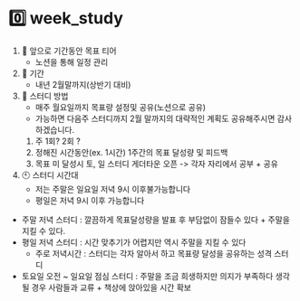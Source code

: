 # 0️⃣ week_study
1. 📌 앞으로 기간동안 목표 티어
    - 노션을 통해 일정 관리
2. 📆 기간
    - 내년 2월말까지(상반기 대비)
3. 📖 스터디 방법
    - 매주 월요일까지 목표량 설정및 공유(노션으로 공유)
    - 가능하면 다음주 스터디까지 2월 말까지의 대략적인 계획도 공유해주시면 감사하겠습니다.
    1. 주 1회? 2회 ?
    2. 정해진 시간동안(ex. 1시간) 1주간의 목표 달성량 및 피드백
    3. 목표 미 달성시 토, 일 스터디 게더타운 오픈 -> 각자 자리에서 공부 + 공유
4. 🕙 스터디 시간대
    - 저는 주말은 일요일 저녁 9시 이후불가능합니다
    - 평일은 저녁 9시 이후 가능합니다


- 주말 저녁 스터디 : 깔끔하게 목표달성량을 발표 후 부담없이 잠들수 있다 + 주말을 지킬 수 있다.
- 평일 저녁 스터디 : 시간 맞추기가 어렵지만 역시 주말을 지킬 수 있다
    - 주로 저녁시간 : 스터디는 각자 알아서 하고 목표량 달성을 공유하는 성격 스터디
- 토요일 오전 ~ 일요일 점심 스터디 : 주말을 조금 희생하지만 의지가 부족하다 생각 될 경우 사람들과 교류 + 책상에 앉아있을 시간 확보